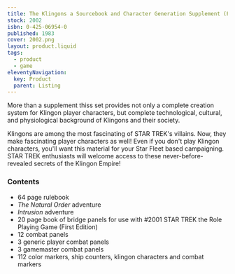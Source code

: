 ```yaml
---
title: The Klingons a Sourcebook and Character Generation Supplement (First Edition)
stock: 2002
isbn: 0-425-06954-0
published: 1983
cover: 2002.png
layout: product.liquid
tags: 
  - product
  - game
eleventyNavigation:
  key: Product
  parent: Listing
---
```

More than a supplement thiss set provides not only a complete creation system for Klingon player characters, but complete technological,
cultural, and physiological background of Klingons and their society. 

Klingons are among the most fascinating of STAR TREK's villains. Now, they make fascinating player characters as well! Even if you don't play Klingon characters, you'll want this material for your Star Fleet based campaigning. STAR TREK enthusiasts will welcome access to these never-before-revealed secrets of the Klingon Empire!
### Contents

- 64 page rulebook
- *The Natural Order* adventure
- *Intrusion* adventure
- 20 page book of bridge panels for use with #2001 STAR TREK the Role Playing Game (First Edition) 
- 12 combat panels
- 3 generic player combat panels 
- 3 gamemaster combat panels 
- 112 color markers, ship counters, klingon characters and combat markers
